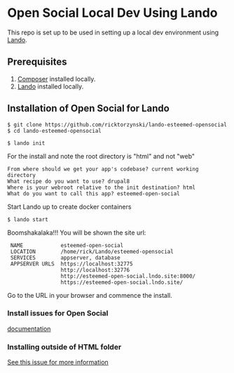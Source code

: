 # Open Social Local Dev Using Lando

This repo is set up to be used in setting up a local dev environment using [Lando](https://lando.dev/).

## Prerequisites

1. [Composer](https://getcomposer.org/download/) installed locally.
2. [Lando](https://lando.dev/) installed locally.

## Installation of Open Social for Lando

```
$ git clone https://github.com/ricktorzynski/lando-esteemed-opensocial
$ cd lando-esteemed-opensocial

$ lando init
```
For the install and note the root directory is "html" and not "web"
```
From where should we get your app's codebase? current working directory
What recipe do you want to use? drupal8
Where is your webroot relative to the init destination? html
What do you want to call this app? esteemed-open-social
```
Start Lando up to create docker containers
```
$ lando start
```
Boomshakalaka!!!
You will be shown the site url:
```
 NAME            esteemed-open-social                        
 LOCATION        /home/rick/Lando/esteemed-opensocial        
 SERVICES        appserver, database                         
 APPSERVER URLS  https://localhost:32775                     
                 http://localhost:32776                      
                 http://esteemed-open-social.lndo.site:8000/ 
                 https://esteemed-open-social.lndo.site/    
```
Go to the URL in your browser and commence the install.


### Install issues for Open Social
[documentation](https://www.drupal.org/docs/8/distributions/open-social/installing-and-updating)

### Installing outside of HTML folder
[See this issue for more information](https://www.drupal.org/project/social/issues/2792543#comment-11591981)


